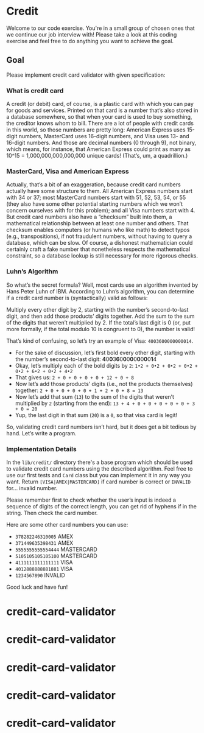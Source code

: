 # Credit

Welcome to our code exercise. You're in a small group of chosen ones that we continue our job interview with! Please take a look at this coding exercise and feel free to do anything you want to achieve the goal.

## Goal

Please implement credit card validator with given specification:

### What is credit card

A credit (or debit) card, of course, is a plastic card with which you can pay for goods and services. Printed on that card is a number that’s also stored in a database somewhere, so that when your card is used to buy something, the creditor knows whom to bill. There are a lot of people with credit cards in this world, so those numbers are pretty long: American Express uses 15-digit numbers, MasterCard uses 16-digit numbers, and Visa uses 13- and 16-digit numbers. And those are decimal numbers (0 through 9), not binary, which means, for instance, that American Express could print as many as 10^15 = 1,000,000,000,000,000 unique cards! (That’s, um, a quadrillion.)

### MasterCard, Visa and American Express

Actually, that’s a bit of an exaggeration, because credit card numbers actually have some structure to them. All American Express numbers start with 34 or 37; most MasterCard numbers start with 51, 52, 53, 54, or 55 (they also have some other potential starting numbers which we won’t concern ourselves with for this problem); and all Visa numbers start with 4. But credit card numbers also have a “checksum” built into them, a mathematical relationship between at least one number and others. That checksum enables computers (or humans who like math) to detect typos (e.g., transpositions), if not fraudulent numbers, without having to query a database, which can be slow. Of course, a dishonest mathematician could certainly craft a fake number that nonetheless respects the mathematical constraint, so a database lookup is still necessary for more rigorous checks.

### Luhn’s Algorithm

So what’s the secret formula? Well, most cards use an algorithm invented by Hans Peter Luhn of IBM. According to Luhn’s algorithm, you can determine if a credit card number is (syntactically) valid as follows:

Multiply every other digit by 2, starting with the number’s second-to-last digit, and then add those products’ digits together.
Add the sum to the sum of the digits that weren’t multiplied by 2.
If the total’s last digit is 0 (or, put more formally, if the total modulo 10 is congruent to 0), the number is valid!

That’s kind of confusing, so let’s try an example of Visa: `4003600000000014`.
- For the sake of discussion, let’s first bold every other digit, starting with the number’s second-to-last digit:
**4**0**0**3**6**0**0**0**0**0**0**0**0**0**1**4
- Okay, let’s multiply each of the bold digits by `2`:
`1•2 + 0•2 + 0•2 + 0•2 + 0•2 + 6•2 + 0•2 + 4•2`
- That gives us:
`2 + 0 + 0 + 0 + 0 + 12 + 0 + 8`
- Now let’s add those products’ digits (i.e., not the products themselves) together:
`2 + 0 + 0 + 0 + 0 + 1 + 2 + 0 + 8 = 13`
- Now let’s add that sum (`13`) to the sum of the digits that weren’t multiplied by `2` (starting from the end):
`13 + 4 + 0 + 0 + 0 + 0 + 0 + 3 + 0 = 20`
- Yup, the last digit in that sum (`20`) is a `0`, so that visa card is legit!

So, validating credit card numbers isn’t hard, but it does get a bit tedious by hand. Let’s write a program.

### Implementation Details

In the `lib/credit/` directory there's a base program which should be used to validate credit card numbers using the described algorithm.
Feel free to use our first tests and `Card` class but you can implement it in any way you want.
Return `[VISA|AMEX|MASTERCARD]` if card number is correct or `INVALID` for... invalid number.

Please remember first to check whether the user’s input is indeed a sequence of digits of the correct length, you can get rid of hyphens if in the string.
Then check the card number.

Here are some other card numbers you can use:

- `378282246310005` AMEX
- `371449635398431` AMEX
- `5555555555554444` MASTERCARD
- `5105105105105100` MASTERCARD
- `4111111111111111` VISA
- `4012888888881881` VISA
- `1234567890` INVALID

Good luck and have fun!
# credit-card-validator
# credit-card-validator
# credit-card-validator
# credit-card-validator
# credit-card-validator

